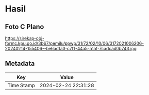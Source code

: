 # Hasil

## Foto C Plano

https://sirekap-obj-formc.kpu.go.id/3b67/pemilu/ppwp/31/72/02/10/06/3172021006206-20240214-155406--be6ac1a3-c7f1-44a5-a1af-7cadcad0b743.jpg


## Metadata

| Key        | Value               |
| ---------- | ------------------- |
| Time Stamp | 2024-02-24 22:31:28 |



